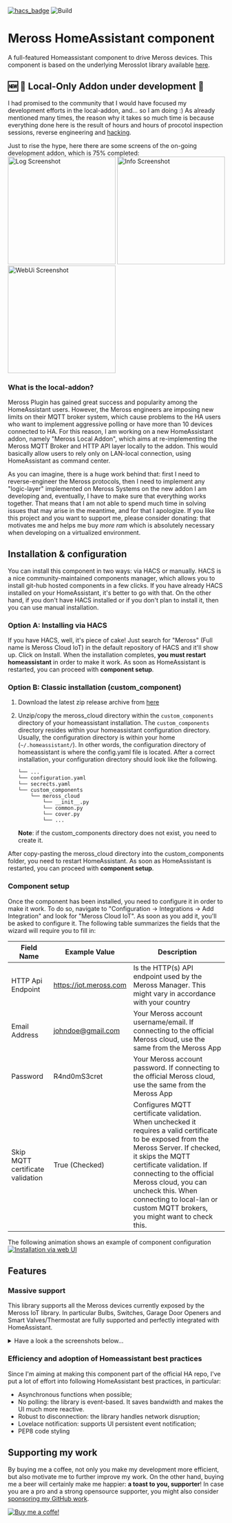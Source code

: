 [![hacs_badge](https://img.shields.io/badge/HACS-Default-orange.svg?style=for-the-badge)](https://github.com/custom-components/hacs)
![Build](https://img.shields.io/azure-devops/build/albertogeniola/c4128d1b-c23c-418d-95c5-2de061954ee5/3/master?style=for-the-badge)

# Meross HomeAssistant component
A full-featured Homeassistant component to drive Meross devices. 
This component is based on the underlying MerossIot library available [here](https://github.com/albertogeniola/MerossIot).

## :new: :rocket: Local-Only Addon under development :rocket:
I had promised to the community that I would have focused my development efforts in the local-addon, and... so I am doing :)
As already mentioned many times, the reason why it takes so much time is because everything done here is the result of hours 
and hours of procotol inspection sessions, reverse engineering and [hacking](https://en.wikipedia.org/wiki/Hacker_culture). 

Just to rise the hype, here there are some screens of the on-going development addon, which is 75% completed:
<img src="https://user-images.githubusercontent.com/4648843/117581720-9d2bb080-b0fe-11eb-802e-1f360d7c3c04.png" alt="Log Screenshot" width=250/>
<img src="https://user-images.githubusercontent.com/4648843/117581724-9e5cdd80-b0fe-11eb-9822-a1cc4363a929.png" alt="Info Screenshot" width=250/>
<img src="https://user-images.githubusercontent.com/4648843/117581904-aa956a80-b0ff-11eb-926c-132614eb9bda.png" alt="WebUi Screenshot" width=250/>


### What is the local-addon?
Meross Plugin has gained great success and popularity among the HomeAssistant users. However, the Meross engineers are imposing
new limits on their MQTT broker system, which cause problems to the HA users who want to implement aggressive polling or have
more than 10 devices connected to HA. For this reason, I am working on a new HomeAssistant addon, namely "Meross Local Addon", 
which aims at re-implementing the Meross MQTT Broker and HTTP API layer locally to the addon. This would basically allow users
to rely only on LAN-local connection, using HomeAssistant as command center. 

As you can imagine, there is a huge work behind that: first I need to reverse-engineer the Meross protocols, then I need to 
implement any "logic-layer" implemented on Meross Systems on the new addon I am developing and, eventually, I have to make
sure that everything works together. That means that I am not able to spend much time in solving issues that may arise in 
the meantime, and for that I apologize. If you like this project and you want to support me, please consider donating:
that motivates me and helps me buy _more ram_ which is absolutely necessary when developing on a virtualized environment.

## Installation & configuration
You can install this component in two ways: via HACS or manually.
HACS is a nice community-maintained components manager, which allows you to install git-hub hosted components in a few clicks.
If you have already HACS installed on your HomeAssistant, it's better to go with that.
On the other hand, if you don't have HACS installed or if you don't plan to install it, then you can use manual installation.

### Option A: Installing via HACS
If you have HACS, well, it's piece of cake! 
Just search for "Meross" (Full name is Meross Cloud IoT) in the default repository of HACS and it'll show up.
Click on Install. When the installation completes, **you must restart homeassistant** in order to make it work.
As soon as HomeAssistant is restarted, you can proceed with __component setup__.

### Option B: Classic installation (custom_component)
1. Download the latest zip release archive from [here](https://github.com/albertogeniola/meross-homeassistant/releases/latest)
1. Unzip/copy the meross_cloud directory within the `custom_components` directory of your homeassistant installation.
The `custom_components` directory resides within your homeassistant configuration directory.
Usually, the configuration directory is within your home (`~/.homeassistant/`).
In other words, the configuration directory of homeassistant is where the config.yaml file is located.
After a correct installation, your configuration directory should look like the following.
    ```
    └── ...
    └── configuration.yaml
    └── secrects.yaml
    └── custom_components
        └── meross_cloud
            └── __init__.py
            └── common.py
            └── cover.py
            └── ...
    ```

    **Note**: if the custom_components directory does not exist, you need to create it.

After copy-pasting the meross_cloud directory into the custom_components folder, you need to restart HomeAssistant.
As soon as HomeAssistant is restarted, you can proceed with __component setup__.

### Component setup    
Once the component has been installed, you need to configure it in order to make it work.
To do so, navigate to "Configuration -> Integrations -> Add Integration" and look for "Meross Cloud IoT".
As soon as you add it, you'll be asked to configure it. 
The following table summarizes the fields that the wizard will require you to fill in:

|  Field Name                      | Example Value           | Description                                             | 
|----------------------------------|-------------------------|---------------------------------------------------------|
| HTTP Api Endpoint                | https://iot.meross.com  | Is the HTTP(s) API endpoint used by the Meross Manager. This might vary in accordance with your country | 
| Email Address                    | johndoe@gmail.com       | Your Meross account username/email. If connecting to the official Meross cloud, use the same from the Meross App |
| Password                         | R4nd0mS3cret            | Your Meross account password. If connecting to the official Meross cloud, use the same from the Meross App |
| Skip MQTT certificate validation | True (Checked)          | Configures MQTT certificate validation. When unchecked it requires a valid certificate to be exposed from the Meross Server. If checked, it skips the MQTT certificate validation. If connecting to the official Meross cloud, you can uncheck this. When connecting to local-lan or custom MQTT brokers, you might want to check this. |

The following animation shows an example of component configuration
[![Installation via web UI](https://raw.githubusercontent.com/albertogeniola/meross-homeassistant/master/docs/source/images/components/meross_cloud/install-via-webui.gif)](https://raw.githubusercontent.com/albertogeniola/meross-homeassistant/master/docs/source/images/components/meross_cloud/install-via-webui.gif)

## Features
### Massive support
This library supports all the Meross devices currently exposed by the Meross IoT library.
In particular Bulbs, Switches, Garage Door Openers and Smart Valves/Thermostat are fully supported and perfectly integrated with HomeAssistant.

<details>
    <summary>Have a look a the screenshots below...</summary>

<img src="docs/source/images/components/meross_cloud/general-ui.png" alt="User interface" width=400> 
<img src="docs/source/images/components/meross_cloud/bulb-control.png" alt="Controlling the light bulb" width=400> 
<img src="docs/source/images/components/meross_cloud/garage-control.png" alt="Controlling the garage opener" width=400> 
<img src="docs/source/images/components/meross_cloud/sensor.png" alt="Power sensor feedbacks" width=400> 
<img src="docs/source/images/components/meross_cloud/switch-control.png" alt="Controlling switches" width=400> 
</details>
 
### Efficiency and adoption of Homeassistant best practices
Since I'm aiming at making this component part of the official HA repo, I've put a lot of effort into following 
HomeAssistant best practices, in particular:
- Asynchronous functions when possible;
- No polling: the library is event-based. It saves bandwidth and makes the UI much more reactive.
- Robust to disconnection: the library handles network disruption;
- Lovelace notification: supports UI persistent event notification;
- PEP8 code styling


## Supporting my work
By buying me a coffee, not only you make my development more efficient, but also motivate me to further improve 
my work. On the other hand, buying me a beer will certainly make me happier: **a toast to you, supporter**!
In case you are a pro and a strong opensource supporter, you might also consider [sponsoring my GitHub work](https://github.com/sponsors/albertogeniola).

[![Buy me a coffe!](https://www.buymeacoffee.com/assets/img/custom_images/black_img.png)](https://www.buymeacoffee.com/albertogeniola)


